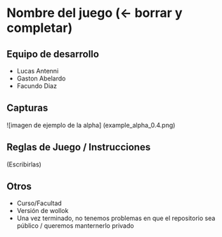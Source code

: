 # Nombre del juego (<- borrar y completar)

## Equipo de desarrollo

- Lucas Antenni
- Gaston Abelardo
- Facundo Diaz

## Capturas

![imagen de ejemplo de la alpha] (example_alpha_0.4.png)

## Reglas de Juego / Instrucciones

(Escribirlas)


## Otros

- Curso/Facultad
- Versión de wollok
- Una vez terminado, no tenemos problemas en que el repositorio sea público / queremos manternerlo privado
